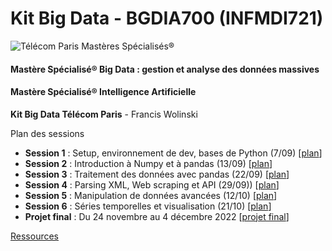 # Kit Big Data - BGDIA700 (INFMDI721)
![Télécom Paris Mastères Spécialisés®](./index.png)

#### Mastère Spécialisé® Big Data : gestion et analyse des données massives

#### Mastère Spécialisé® Intelligence Artificielle

**Kit Big Data Télécom Paris** - Francis Wolinski

Plan des sessions

- **Session 1** : Setup, environnement de dev, bases de Python (7/09) [[plan](session1.md)]
- **Session 2** : Introduction à Numpy et à pandas (13/09) [[plan](session2.md)]
- **Session 3** : Traitement des données avec pandas (22/09) [[plan](session3.md)]
- **Session 4** : Parsing XML, Web scraping et API (29/09)) [[plan](session4.md)]
- **Session 5** : Manipulation de données avancées (12/10) [[plan](session5.md)]
- **Session 6** : Séries temporelles et visualisation (21/10) [[plan](session6.md)]
- **Projet final** : Du 24 novembre au 4 décembre 2022 [[projet final](projet_final.md)]

[Ressources](links.md)
